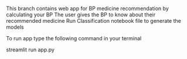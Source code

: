 This branch contains web app for BP medicine recommendation by calculating your BP 
The user gives the BP to know about their recommended medicine
Run Classification notebook file to generate the models

To run app type the following command in your terminal



streamlit run app.py
